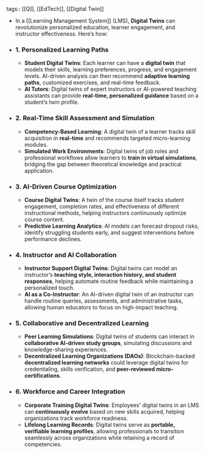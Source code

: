 tags:: [[Q]], [[EdTech]], [[Digital Twin]]

- In a [[Learning Management System]] (LMS), **Digital Twins** can revolutionize personalized education, learner engagement, and instructor effectiveness. Here’s how:
- ### **1. Personalized Learning Paths**
	- **Student Digital Twins**: Each learner can have a **digital twin** that models their skills, learning preferences, progress, and engagement levels. AI-driven analysis can then recommend **adaptive learning paths**, customized exercises, and real-time feedback.
	- **AI Tutors**: Digital twins of expert instructors or AI-powered teaching assistants can provide **real-time, personalized guidance** based on a student’s twin profile.
- ### **2. Real-Time Skill Assessment and Simulation**
	- **Competency-Based Learning**: A digital twin of a learner tracks skill acquisition in **real-time** and recommends targeted micro-learning modules.
	- **Simulated Work Environments**: Digital twins of job roles and professional workflows allow learners to **train in virtual simulations**, bridging the gap between theoretical knowledge and practical application.
- ### **3. AI-Driven Course Optimization**
	- **Course Digital Twins**: A twin of the course itself tracks student engagement, completion rates, and effectiveness of different instructional methods, helping instructors continuously optimize course content.
	- **Predictive Learning Analytics**: AI models can forecast dropout risks, identify struggling students early, and suggest interventions before performance declines.
- ### **4. Instructor and AI Collaboration**
	- **Instructor Support Digital Twins**: Digital twins can model an instructor’s **teaching style, interaction history, and student responses**, helping automate routine feedback while maintaining a personalized touch.
	- **AI as a Co-Instructor**: An AI-driven digital twin of an instructor can handle routine queries, assessments, and administrative tasks, allowing human educators to focus on high-impact teaching.
- ### **5. Collaborative and Decentralized Learning**
	- **Peer Learning Simulations**: Digital twins of students can interact in **collaborative AI-driven study groups**, simulating discussions and knowledge-sharing experiences.
	- **Decentralized Learning Organizations (DAOs)**: Blockchain-backed **decentralized learning networks** could leverage digital twins for credentialing, skills verification, and **peer-reviewed micro-certifications**.
- ### **6. Workforce and Career Integration**
	- **Corporate Training Digital Twins**: Employees' digital twins in an LMS can **continuously evolve** based on new skills acquired, helping organizations track workforce readiness.
	- **Lifelong Learning Records**: Digital twins serve as **portable, verifiable learning profiles**, allowing professionals to transition seamlessly across organizations while retaining a record of competencies.